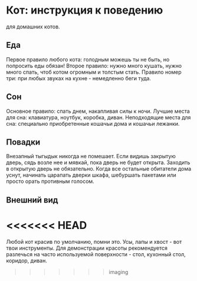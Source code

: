 # Кот: инструкция к поведению
для домашних котов.

## Еда
Первое правило любого кота: голодным можешь ты не быть, но попросить еды обязан!
Второе правило: нужно много кушать, нужно много спать, чтоб котом огромным и толстым стать.
Правило номер три: при любых звуках на кухне - немедленно беги туда.

## Сон
Основное правило: спать днем, накапливая силы к ночи. 
Лучшие места для сна: клавиатура, ноутбук, коробка, диван.
Неподходящие места для сна: специально приобретенные кошачьи дома и кошачьи лежанки.

## Повадки
Внезапный тыгыдык никогда не помешает.
Если видишь закрытую дверь, сядь возле нее и мявкай, пока дверь не будет открыта.
Заходить в открытую дверь не обязательно.
Когда все остальные обитатели дома уснут, начинать царапать дверки шкафа, шебуршать пакетами или просто орать противным голосом.

## Внешний вид
<<<<<<< HEAD
=======
Любой кот красив по умолчанию, помни это. 
Усы, лапы и хвост - вот твои инструменты.
Для демонстрации красоты рекомендуется разлечься на часто используемой поверхности - стол, кухонный стол, коридор, диван.
>>>>>>> imaging
